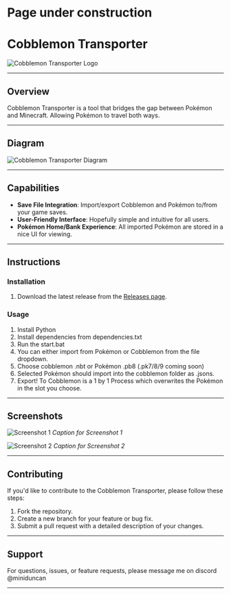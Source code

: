 # Page under construction

# Cobblemon Transporter

![Cobblemon Transporter Logo](path/to/your/logo.png) <!-- Replace with the path to your logo -->



---

## Overview
Cobblemon Transporter is a tool that bridges the gap between Pokémon and Minecraft. Allowing Pokémon to travel both ways. 


---

## Diagram

![Cobblemon Transporter Diagram](path/to/your/diagram.png) <!-- Replace with the path to your diagram -->

---

## Capabilities

- **Save File Integration**: Import/export Cobblemon and Pokémon to/from your game saves.
- **User-Friendly Interface**: Hopefully simple and intuitive for all users.
- **Pokémon Home/Bank Experience**: All imported Pokémon are stored in a nice UI for viewing.
---

## Instructions

### Installation
1. Download the latest release from the [Releases page](#).

### Usage
1. Install Python
2. Install dependencies from dependencies.txt
3. Run the start.bat
4. You can either import from Pokémon or Cobblemon from the file dropdown.
5. Choose cobblemon .nbt or Pokémon .pb8 (.pk7/8/9 coming soon)
6. Selected Pokémon should import into the cobblemon folder as .jsons.
7. Export! To Cobblemon is a 1 by 1 Process which overwrites the Pokémon in the slot you choose.    
---

## Screenshots

![Screenshot 1](path/to/screenshot1.png) <!-- Replace with the path to your screenshot -->
*Caption for Screenshot 1*

![Screenshot 2](path/to/screenshot2.png) <!-- Replace with the path to your screenshot -->
*Caption for Screenshot 2*

---

## Contributing

If you'd like to contribute to the Cobblemon Transporter, please follow these steps:
1. Fork the repository.
2. Create a new branch for your feature or bug fix.
3. Submit a pull request with a detailed description of your changes.

---

## Support

For questions, issues, or feature requests, please message me on discord @miniduncan

---
